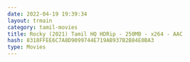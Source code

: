```yaml
---
date: 2022-04-19 19:39:34
layout: trmain
category: tamil-movies
title: Rocky (2021) Tamil HQ HDRip - 250MB - x264 - AAC
hash: 8318FFEE6C7A8D9099744E719AB937B2B84E0BA3
type: Movies
---
```


